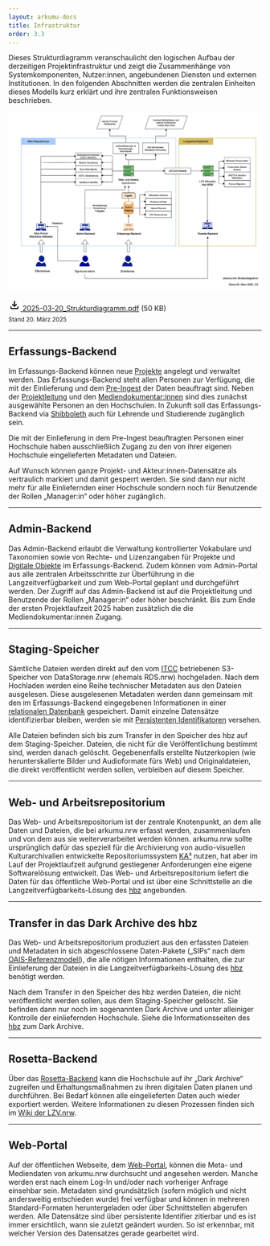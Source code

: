 ```yaml
---
layout: arkumu-docs
title: Infrastruktur
order: 3.3
---
```


Dieses Strukturdiagramm veranschaulicht den logischen Aufbau der derzeitigen Projektinfrastruktur und zeigt die Zusammenhänge von Systemkomponenten, Nutzer:innen, angebundenen Diensten und externen Institutionen. In den folgenden Abschnitten werden die zentralen Einheiten dieses Modells kurz erklärt und ihre zentralen Funktionsweisen beschrieben.

[![arkumu.nrw-Strukturdiagramm Stand Juli 2024](/assets/images/2025-03-20_Strukturdiagramm.png 'Das Strukturdiagramm veranschaulicht den logischen Aufbau der intendierten Projektinfrastruktur')](/assets/images/2025-03-20_Strukturdiagramm.png)

[<svg class="download-icon" xmlns="https://www.w3.org/2000/svg" height="24" viewBox="0 -960 960 960" width="24"><path d="M480-320 280-520l56-58 104 104v-326h80v326l104-104 56 58-200 200ZM240-160q-33 0-56.5-23.5T160-240v-120h80v120h480v-120h80v120q0 33-23.5 56.5T720-160H240Z"/></svg> 2025-03-20_Strukturdiagramm.pdf](/assets/documents/2025-03-20_Strukturdiagramm.pdf) (50 KB)\
<sub>Stand 20. März 2025</sub>

----

## Erfassungs-Backend

Im Erfassungs-Backend können neue [Projekte](/ressourcen/entitaeten-und-attribute-des-datenmodells.html#zentrale-entitäten-projekt-und-ereignis) angelegt und verwaltet werden. Das Erfassungs-Backend steht allen Personen zur Verfügung, die mit der Einlieferung und dem [Pre-Ingest](/ressourcen/a-bis-z.html#daten-staging) der Daten beauftragt sind. Neben der [Projektleitung](/projektstruktur/team.html#gesamtprojektleitung) und den [Mediendokumentar:innen](/projektstruktur/team.html#mediendokumentarinnen) sind dies zunächst ausgewählte Personen an den Hochschulen. In Zukunft soll das Erfassungs-Backend via [Shibboleth](https://www.shibboleth.net/) auch für Lehrende und Studierende zugänglich sein.

Die mit der Einlieferung in dem Pre-Ingest beauftragten Personen einer Hochschule haben ausschließlich Zugang zu den von ihrer eigenen Hochschule eingelieferten Metadaten und Dateien. 

Auf Wunsch können ganze Projekt- und Akteur:innen-Datensätze als vertraulich markiert und damit gesperrt werden. Sie sind dann nur nicht mehr für alle Einliefernden einer Hochschule sondern noch für Benutzende der Rollen „Manager:in“ oder höher zugänglich.

----

## Admin-Backend

Das Admin-Backend erlaubt die Verwaltung kontrollierter Vokabulare und Taxonomien sowie von Rechte- und Lizenzangaben für Projekte und [Digitale Objekte](/ressourcen/entitaeten-und-attribute-des-datenmodells.html#ereignis-digitale-objekte) im Erfassungs-Backend. Zudem können vom Admin-Portal aus alle zentralen Arbeitsschritte zur Überführung in die Langzeitverfügbarkeit und zum Web-Portal geplant und durchgeführt werden. Der Zugriff auf das Admin-Backend ist auf die Projektleitung und Benutzende der Rollen „Manager:in“ oder höher beschränkt. Bis zum Ende der ersten Projektlaufzeit 2025 haben zusätzlich die die Mediendokumentar:innen Zugang.

----

## Staging-Speicher

Sämtliche Dateien werden direkt auf den vom [ITCC](/projektstruktur/team#entwicklungs-team) betriebenen S3-Speicher von DataStorage.nrw (ehemals RDS.nrw) hochgeladen. Nach dem Hochladen werden eine Reihe technischer Metadaten aus den Dateien ausgelesen. Diese ausgelesenen Metadaten werden dann gemeinsam mit den im Erfassungs-Backend eingegebenen Informationen in einer [relationalen Datenbank](https://www.ibm.com/de-de/topics/relational-databases) gespeichert. Damit einzelne Datensätze identifizierbar bleiben, werden sie mit [Persistenten Identifikatoren](https://projects.tib.eu/pid-service/persistent-identifiers/persistent-identifiers-pids/) versehen. 

Alle Dateien befinden sich bis zum Transfer in den Speicher des hbz auf dem Staging-Speicher. Dateien, die nicht für die Veröffentlichung bestimmt sind, werden danach gelöscht. Gegebenenfalls erstellte Nutzerkopien (wie herunterskalierte Bilder und Audioformate fürs Web) und Originaldateien, die direkt veröffentlicht werden sollen, verbleiben auf diesem Speicher.

----

## Web- und Arbeitsrepositorium

Das Web- und Arbeitsrepositorium ist der zentrale Knotenpunkt, an dem alle Daten und Dateien, die bei arkumu.nrw erfasst werden, zusammenlaufen und von dem aus sie weiterverarbeitet werden können. arkumu.nrw sollte ursprünglich dafür das speziell für die Archivierung von audio-visuellen Kulturarchivalien entwickelte Repositoriumssystem [KA³](https://ka3.uni-koeln.de/) nutzen, hat aber im Lauf der Projektlaufzeit aufgrund gestiegener Anforderungen eine eigene Softwarelösung entwickelt. Das Web- und Arbeitsrepositorium liefert die Daten für das öffentliche Web-Portal und ist über eine Schnittstelle an die Langzeitverfügbarkeits-Lösung des [hbz](https://www.hbz-nrw.de/) angebunden.

----

## Transfer in das Dark Archive des hbz

Das Web- und Arbeitsrepositorium produziert aus den erfassten Dateien und Metadaten in sich abgeschlossene Daten-Pakete („SIPs“ nach dem  [OAIS-Referenzmodell](https://docs.nfdi4culture.de/ta4-digital-preservation-basics/4-forschungsdaten-im-digitalen-langzeitarchiv/4-1-das-oais-modell)), die alle nötigen Informationen enthalten, die zur Einlieferung der Dateien in die Langzeitverfügbarkeits-Lösung des [hbz](https://www.hbz-nrw.de/) benötigt werden.  

Nach dem Transfer in den Speicher des hbz werden Dateien, die nicht veröffentlicht werden sollen, aus dem Staging-Speicher gelöscht. Sie befinden dann nur noch im sogenannten Dark Archive und unter alleiniger Kontrolle der einliefernden Hochschule. Siehe die Informationsseiten des [hbz](https://service-wiki.hbz-nrw.de/spaces/LLZV/pages/565936255/Glossar+wichtiger+Begriffe+f%C3%BCr+die+Langzeitverf%C3%BCgbarkeit#GlossarwichtigerBegriffef%C3%BCrdieLangzeitverf%C3%BCgbarkeit-DarkArchiveDarkArchive) zum Dark Archive.

----

## Rosetta-Backend

Über das [Rosetta-Backend](https://www.lzv.nrw/ueber-lzv/wie-funktioniert-lzv) kann die Hochschule auf ihr „Dark Archive“ zugreifen und Erhaltungsmaßnahmen zu ihren digitalen Daten planen und durchführen. Bei Bedarf können alle eingelieferten Daten auch wieder exportiert werden. Weitere Informationen zu diesen Prozessen finden sich im [Wiki der LZV.nrw](https://service-wiki.hbz-nrw.de/display/LLZV/Landesweite+LZV+-+Willkommen).
 
----

## Web-Portal

Auf der öffentlichen Webseite, dem [Web-Portal](/ressourcen/a-bis-z.html#web-portal), können die Meta- und Mediendaten von arkumu.nrw durchsucht und angesehen werden. Manche werden erst nach einem Log-In und/oder nach vorheriger Anfrage einsehbar sein. Metadaten sind grundsätzlich (sofern möglich und nicht andersweitig entschieden wurde) frei verfügbar und können in mehreren Standard-Formaten heruntergeladen oder über Schnittstellen abgerufen werden. Alle Datensätze sind über persistente Identifier zitierbar und es ist immer ersichtlich, wann sie zuletzt geändert wurden. So ist erkennbar, mit welcher Version des Datensatzes gerade gearbeitet wird.